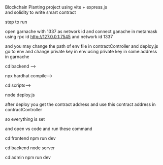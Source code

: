 

Blockchain Planting project using vite + express.js  
and solidity to write smart contract  

step to run 

open garnache with 1337 as network id 
and connect ganache in metamask using rpc id  http://127.0.0.1:7545 and network id  1337

and you may change the path of env file in contractController and deploy.js 
go to env and change private key in env using private key in some address in garnache


cd backend -->

npx hardhat compile-->

cd scripts-->

node deploy.js

after deploy you get the contract address and use this contract address in contractController 

so everything is set

and open vs code and run these command

cd frontend
npm run dev


cd backend
node server


cd admin
npm run dev
